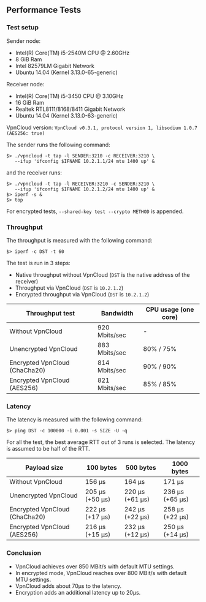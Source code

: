 Performance Tests
-----------------

### Test setup

Sender node:
  * Intel(R) Core(TM) i5-2540M CPU @ 2.60GHz
  * 8 GiB Ram
  * Intel 82579LM Gigabit Network
  * Ubuntu 14.04 (Kernel 3.13.0-65-generic)

Receiver node:
  * Intel(R) Core(TM) i5-3450 CPU @ 3.10GHz
  * 16 GiB Ram
  * Realtek RTL8111/8168/8411 Gigabit Network
  * Ubuntu 14.04 (Kernel 3.13.0-63-generic)

VpnCloud version: `VpnCloud v0.3.1, protocol version 1, libsodium 1.0.7 (AES256: true)`

The sender runs the following command:

```
$> ./vpncloud -t tap -l SENDER:3210 -c RECEIVER:3210 \
   --ifup 'ifconfig $IFNAME 10.2.1.1/24 mtu 1400 up' &
```

and the receiver runs:

```
$> ./vpncloud -t tap -l RECEIVER:3210 -c SENDER:3210 \
   --ifup 'ifconfig $IFNAME 10.2.1.2/24 mtu 1400 up' &
$> iperf -s &
$> top
```

For encrypted tests, `--shared-key test --crypto METHOD` is appended.


### Throughput

The throughput is measured with the following command:

```
$> iperf -c DST -t 60
```

The test is run in 3 steps:
* Native throughput without VpnCloud (`DST` is the native address of the receiver)
* Throughput via VpnCloud (`DST` is `10.2.1.2`)
* Encrypted throughput via VpnCloud (`DST` is `10.2.1.2`)


| Throughput test               | Bandwidth     | CPU usage (one core) |
| ----------------------------- | ------------- | -------------------- |
| Without VpnCloud              | 920 Mbits/sec |  -                   |
| Unencrypted VpnCloud          | 883 Mbits/sec | 80% / 75%            |
| Encrypted VpnCloud (ChaCha20) | 814 Mbits/sec | 90% / 90%            |
| Encrypted VpnCloud (AES256)   | 821 Mbits/sec | 85% / 85%           |


### Latency

The latency is measured with the following command:
```
$> ping DST -c 100000 -i 0.001 -s SIZE -U -q
```

For all the test, the best average RTT out of 3 runs is selected. The latency is
assumed to be half of the RTT.


| Payload size                  | 100 bytes       | 500 bytes       | 1000 bytes      |
| ----------------------------- | --------------- | --------------- | --------------- |
| Without VpnCloud              | 156 µs          | 164 µs          | 171 µs          |
| Unencrypted VpnCloud          | 205 µs (+50 µs) | 220 µs (+61 µs) | 236 µs (+65 µs) |
| Encrypted VpnCloud (ChaCha20) | 222 µs (+17 µs) | 242 µs (+22 µs) | 258 µs (+22 µs) |
| Encrypted VpnCloud (AES256)   | 216 µs (+15 µs) | 232 µs (+12 µs) | 250 µs (+14 µs) |


### Conclusion

* VpnCloud achieves over 850 MBit/s with default MTU settings.
* In encrypted mode, VpnCloud reaches over 800 MBit/s with default MTU settings.
* VpnCloud adds about 70µs to the latency.
* Encryption adds an additional latency up to 20µs.
